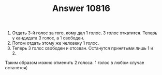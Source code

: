 ﻿---
title: "Answer 10816"
se.owner.user_id: 15479
se.owner.display_name: "Suvitruf - Andrei Apanasik"
se.owner.link: "https://ru.meta.stackoverflow.com/users/15479/suvitruf-andrei-apanasik"
se.answer_id: 10816
se.question_id: 10815
se.post_type: answer
se.is_accepted: True
---
<ol>
<li>Отдать 3-й голос за того, кому дал 1 голос. 3 голос откатится. Теперь у кандидата 3 голос, а 1 свободен.</li>
<li>Потом отдать этому же человеку 1 голос.</li>
<li>Теперь 3 голос свободен и отозван. Останутся принятыми лишь 1 и 2.</li>
</ol>
<p>Таким образом можно отменить 2 голоса. 1 голос в любом случае останется)</p>
